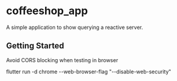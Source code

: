# coffeeshop_app

A simple application to show querying a reactive server.

## Getting Started

Avoid CORS blocking when testing in browser

flutter run -d chrome --web-browser-flag "--disable-web-security"